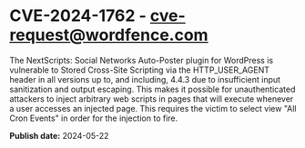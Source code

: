 # CVE-2024-1762 - cve-request@wordfence.com

The NextScripts: Social Networks Auto-Poster plugin for WordPress is vulnerable to Stored Cross-Site Scripting via the HTTP_USER_AGENT header in all versions up to, and including, 4.4.3 due to insufficient input sanitization and output escaping. This makes it possible for unauthenticated attackers to inject arbitrary web scripts in pages that will execute whenever a user accesses an injected page. This requires the victim to select view "All Cron Events" in order for the injection to fire.

**Publish date:** 2024-05-22
